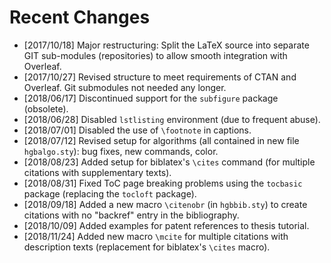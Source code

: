 # Recent Changes

* [2017/10/18] Major restructuring: Split the LaTeX source into separate GIT sub-modules (repositories) to allow smooth integration with Overleaf.
* [2017/10/27] Revised structure to meet requirements of CTAN and Overleaf. Git submodules not needed any longer.
* [2018/06/17] Discontinued support for the ``subfigure`` package (obsolete).
* [2018/06/28] Disabled ``lstlisting`` environment (due to frequent abuse).
* [2018/07/01] Disabled the use of ``\footnote`` in captions.
* [2018/07/12] Revised setup for algorithms (all contained in new file ``hgbalgo.sty``): bug fixes, new commands, color.
* [2018/08/23] Added setup for biblatex's ``\cites`` command (for multiple citations with supplementary texts).
* [2018/08/31] Fixed ToC page breaking problems using the `tocbasic` package (replacing the `tocloft` package).
* [2018/09/18] Added a new macro ``\citenobr`` (in ``hgbbib.sty``) to create citations with no "backref" entry in the bibliography.
* [2018/10/09] Added examples for patent references to thesis tutorial.
* [2018/11/24] Added new macro ``\mcite`` for multiple citations with description texts (replacement for biblatex's ``\cites`` macro).
